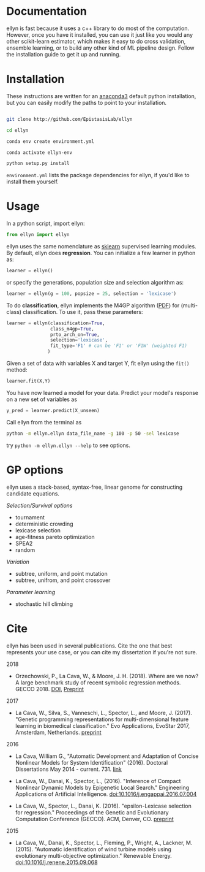 Documentation
===

ellyn is fast because it uses a c++ library to do most of the computation. However, once you have it installed, you can use it just like you would any other scikit-learn estimator, which makes it easy to do cross validation, ensemble learning, or to build any other kind of ML pipeline design. Follow the installation guide to get it up and running. 

Installation
============
These instructions are written for an [anaconda3](https://www.continuum.io/downloads) default python installation, but you can easily modify the paths to point to your installation. 

```bash

git clone http://github.com/EpistasisLab/ellyn

cd ellyn

conda env create environment.yml

conda activate ellyn-env

python setup.py install
```

`environment.yml` lists the package dependencies for ellyn, if you'd like to install them yourself.

Usage
===
In a python script, import ellyn:

```python
from ellyn import ellyn
```

ellyn uses the same nomenclature as [sklearn](http://scikit-learn.org/) supervised learning modules. 
By default, ellyn does **regression**. 
You can initialize a few learner in python as:

```python
learner = ellyn()
```

or specify the generations, population size and selection algorithm as:

```python
learner = ellyn(g = 100, popsize = 25, selection = 'lexicase')
```

To do **classification**, ellyn implements the M4GP algorithm ([PDF](http://www.williamlacava.com/pubs/Multiclass_GP_journal_preprint.pdf)) for (multi-class) classification. 
To use it, pass these parameters:

```python 
learner = ellyn(classification=True, 
                class_m4gp=True, 
                prto_arch_on=True,
                selection='lexicase',
                fit_type='F1' # can be 'F1' or 'F1W' (weighted F1)
               )
```

Given a set of data with variables X and target Y, fit ellyn using the ```fit()``` method:

```python
learner.fit(X,Y)
```

You have now learned a model for your data. Predict your model's response on a new set of variables as

```python
y_pred = learner.predict(X_unseen)
```

Call ellyn from the terminal as

```bash
python -m ellyn.ellyn data_file_name -g 100 -p 50 -sel lexicase
```

try `python -m ellyn.ellyn --help` to see options.

GP options
=====
ellyn uses a stack-based, syntax-free, linear genome for constructing candidate equations. 

*Selection/Survival options*

 - tournament
 - deterministic crowding
 - lexicase selection
 - age-fitness pareto optimization 
 - SPEA2
 - random

*Variation*

 - subtree, uniform, and point mutation
 - subtree, unifrom, and point crossover

*Parameter learning*

 - stochastic hill climbing

Cite
====

ellyn has been used in several publications. 
Cite the one that best represents your use case, or you can cite my dissertation if you're not sure. 

2018

 - Orzechowski, P., La Cava, W., & Moore, J. H. (2018). 
Where are we now? A large benchmark study of recent symbolic regression methods. 
GECCO 2018. [DOI](https://doi.org/10.1145/3205455.3205539), [Preprint](https://www.researchgate.net/profile/Patryk_Orzechowski/publication/324769381_Where_are_we_now_A_large_benchmark_study_of_recent_symbolic_regression_methods/links/5ae779b70f7e9b837d392dc9/Where-are-we-now-A-large-benchmark-study-of-recent-symbolic-regression-methods.pdf)

2017 

 - La Cava, W., Silva, S., Vanneschi, L., Spector, L., and Moore, J. (2017). "Genetic programming representations for multi-dimensional feature learning in biomedical classification." Evo Applications, EvoStar 2017, Amsterdam, Netherlands. [preprint](http://williamlacava.com/pubs/evobio_m4gp_lacava.pdf)

2016

 - La Cava, William G., "Automatic Development and Adaptation of Concise Nonlinear Models for System Identification" (2016). Doctoral Dissertations May 2014 - current. 731. [link](http://scholarworks.umass.edu/dissertations_2/731/)

 - La Cava, W., Danai, K., Spector, L., (2016). "Inference of Compact Nonlinear Dynamic Models by Epigenetic Local Search." Engineering Applications of Artificial Intelligence. [doi:10.1016/j.engappai.2016.07.004 ](http://authors.elsevier.com/a/1TVk33OWJ8hFJk)

 -  La Cava, W., Spector, L., Danai, K. (2016). "epsilon-Lexicase selection for regression." Proceedings of the Genetic and Evolutionary Computation Conference (GECCO). ACM, Denver, CO. [preprint](http://williamlacava.com/pubs/GECCO_lex_reg-corrected.pdf)

2015 

 - La Cava, W., Danai, K., Spector, L., Fleming, P., Wright, A., Lackner, M. (2015). "Automatic identification of wind turbine models using evolutionary multi-objective optimization." Renewable Energy. [doi:10.1016/j.renene.2015.09.068](http://www.sciencedirect.com/science/article/pii/S0960148115303475)
